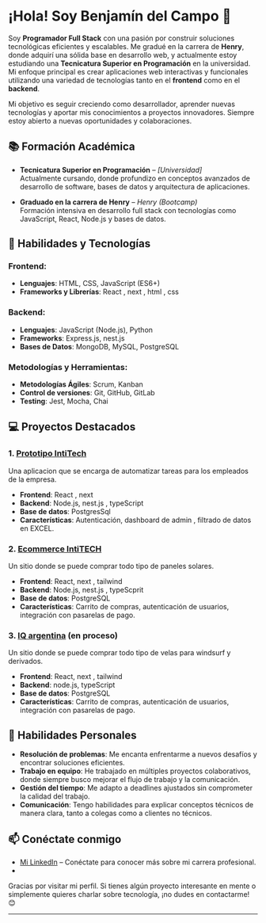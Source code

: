 # ¡Hola! Soy Benjamín del Campo 👋

Soy **Programador Full Stack** con una pasión por construir soluciones tecnológicas eficientes y escalables. Me gradué en la carrera de **Henry**, donde adquirí una sólida base en desarrollo web, y actualmente estoy estudiando una **Tecnicatura Superior en Programación** en la universidad. Mi enfoque principal es crear aplicaciones web interactivas y funcionales utilizando una variedad de tecnologías tanto en el **frontend** como en el **backend**.

Mi objetivo es seguir creciendo como desarrollador, aprender nuevas tecnologías y aportar mis conocimientos a proyectos innovadores. Siempre estoy abierto a nuevas oportunidades y colaboraciones.

## 📚 Formación Académica

- **Tecnicatura Superior en Programación** – *[Universidad]*  
   Actualmente cursando, donde profundizo en conceptos avanzados de desarrollo de software, bases de datos y arquitectura de aplicaciones.
   
- **Graduado en la carrera de Henry** – *Henry (Bootcamp)*  
   Formación intensiva en desarrollo full stack con tecnologías como JavaScript, React, Node.js y bases de datos.

## 🔧 Habilidades y Tecnologías

### **Frontend:**
- **Lenguajes**: HTML, CSS, JavaScript (ES6+)
- **Frameworks y Librerías**: React , next , html , css

### **Backend:**
- **Lenguajes**: JavaScript (Node.js), Python
- **Frameworks**: Express.js, nest.js
- **Bases de Datos**: MongoDB, MySQL, PostgreSQL

### **Metodologías y Herramientas:**
- **Metodologías Ágiles**: Scrum, Kanban
- **Control de versiones**: Git, GitHub, GitLab
- **Testing**: Jest, Mocha, Chai

## 💻 Proyectos Destacados

### 1. [Prototipo IntiTech](enlace-a-tu-repositorio)
Una aplicacion que se encarga de automatizar tareas para los empleados de la empresa.
- **Frontend**: React , next
- **Backend**: Node.js, nest.js , typeScript
- **Base de datos**: PostgresSql
- **Características**: Autenticación, dashboard de admin , filtrado de datos en EXCEL.

### 2. [Ecommerce IntiTECH](enlace-a-tu-repositorio)
Un sitio donde se puede comprar todo tipo de paneles solares.
- **Frontend**: React, next , tailwind
- **Backend**: Node.js, nest.js , typeScprit
- **Base de datos**: PostgreSQL
- **Características**: Carrito de compras, autenticación de usuarios, integración con pasarelas de pago.

### 3. [IQ argentina](enlace-a-tu-repositorio) (en proceso)
Un sitio donde se puede comprar todo tipo de velas para windsurf y derivados.
- **Frontend**: React, next , tailwind
- **Backend**: node.js, typeScript
- **Base de datos**: PostgreSQL
- **Características**: Carrito de compras, autenticación de usuarios, integración con pasarelas de pago.

## 🚀 Habilidades Personales

- **Resolución de problemas**: Me encanta enfrentarme a nuevos desafíos y encontrar soluciones eficientes.
- **Trabajo en equipo**: He trabajado en múltiples proyectos colaborativos, donde siempre busco mejorar el flujo de trabajo y la comunicación.
- **Gestión del tiempo**: Me adapto a deadlines ajustados sin comprometer la calidad del trabajo.
- **Comunicación**: Tengo habilidades para explicar conceptos técnicos de manera clara, tanto a colegas como a clientes no técnicos.

## 📫 Conéctate conmigo

- [Mi LinkedIn]((https://www.linkedin.com/in/benjamindelcampo/)) – Conéctate para conocer más sobre mi carrera profesional.
- 
Gracias por visitar mi perfil. Si tienes algún proyecto interesante en mente o simplemente quieres charlar sobre tecnología, ¡no dudes en contactarme! 😊

---

